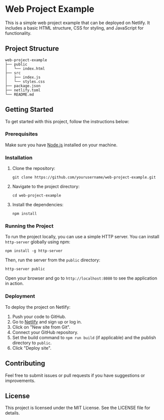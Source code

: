 # Web Project Example

This is a simple web project example that can be deployed on Netlify. It includes a basic HTML structure, CSS for styling, and JavaScript for functionality.

## Project Structure

```
web-project-example
├── public
│   └── index.html
├── src
│   ├── index.js
│   └── styles.css
├── package.json
├── netlify.toml
└── README.md
```

## Getting Started

To get started with this project, follow the instructions below:

### Prerequisites

Make sure you have [Node.js](https://nodejs.org/) installed on your machine.

### Installation

1. Clone the repository:
   ```
   git clone https://github.com/yourusername/web-project-example.git
   ```
2. Navigate to the project directory:
   ```
   cd web-project-example
   ```
3. Install the dependencies:
   ```
   npm install
   ```

### Running the Project

To run the project locally, you can use a simple HTTP server. You can install `http-server` globally using npm:

```
npm install -g http-server
```

Then, run the server from the `public` directory:

```
http-server public
```

Open your browser and go to `http://localhost:8080` to see the application in action.

### Deployment

To deploy the project on Netlify:

1. Push your code to GitHub.
2. Go to [Netlify](https://www.netlify.com/) and sign up or log in.
3. Click on "New site from Git".
4. Connect your GitHub repository.
5. Set the build command to `npm run build` (if applicable) and the publish directory to `public`.
6. Click "Deploy site".

## Contributing

Feel free to submit issues or pull requests if you have suggestions or improvements.

## License

This project is licensed under the MIT License. See the LICENSE file for details.